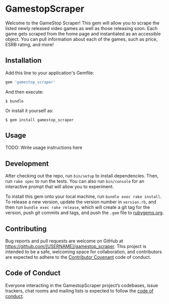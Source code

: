 # GamestopScraper

Welcome to the GameStop Scraper! This gem will allow you to scrape the listed newly released video games as well as those releasing soon. Each game gets scraped from the home page and instantiated as an accessible object. You can pull information about each of the games, such as price, ESRB rating, and more!

## Installation

Add this line to your application's Gemfile:

```ruby
gem 'gamestop_scraper'
```

And then execute:

    $ bundle

Or install it yourself as:

    $ gem install gamestop_scraper

## Usage

TODO: Write usage instructions here

## Development

After checking out the repo, run `bin/setup` to install dependencies. Then, run `rake spec` to run the tests. You can also run `bin/console` for an interactive prompt that will allow you to experiment.

To install this gem onto your local machine, run `bundle exec rake install`. To release a new version, update the version number in `version.rb`, and then run `bundle exec rake release`, which will create a git tag for the version, push git commits and tags, and push the `.gem` file to [rubygems.org](https://rubygems.org).

## Contributing

Bug reports and pull requests are welcome on GitHub at https://github.com/[USERNAME]/gamestop_scraper. This project is intended to be a safe, welcoming space for collaboration, and contributors are expected to adhere to the [Contributor Covenant](http://contributor-covenant.org) code of conduct.

## Code of Conduct

Everyone interacting in the GamestopScraper project’s codebases, issue trackers, chat rooms and mailing lists is expected to follow the [code of conduct](https://github.com/[USERNAME]/gamestop_scraper/blob/master/CODE_OF_CONDUCT.md).
